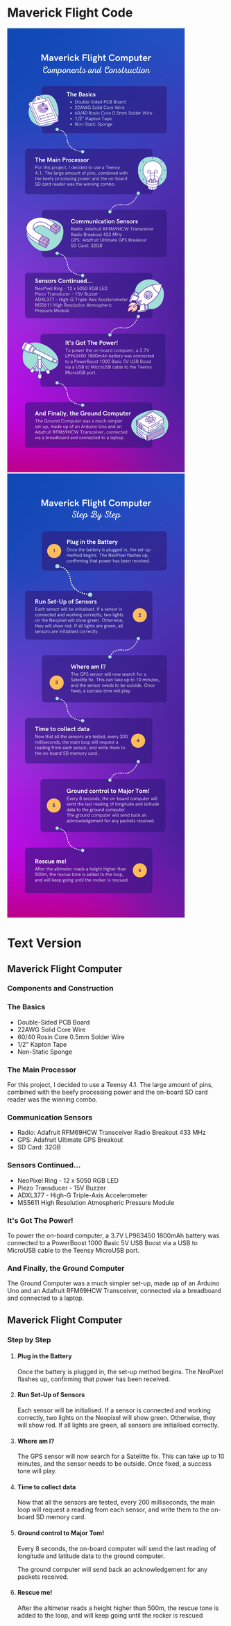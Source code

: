 <h1>Maverick Flight Code</h1>

<img src="https://github.com/MaddyKilmurray/Maverick_Flight_Code/blob/main/Computer%20Details.png?raw=true">

<img src="https://github.com/MaddyKilmurray/Maverick_Flight_Code/blob/main/Computer%20steps.png?raw=true">

<h1>Text Version</h1>

<h2>Maverick Flight Computer</h2>
<h3>Components and Construction</h3>

<h3>The Basics</h3>
<ul>
<li>Double-Sided PCB Board</li>
<li>22AWG Solid Core Wire</li>
<li>60/40 Rosin Core 0.5mm Solder Wire</li>
<li>1/2" Kapton Tape</li>
<li>Non-Static Sponge</li>
</ul>

<h3>The Main Processor</h3>
<p>For this project, I decided to use a Teensy 4.1. The large amount of pins, combined with the beefy processing power and the on-board SD card reader was the winning combo.</p>

<h3>Communication Sensors</h3>
<ul>
<li>Radio: Adafruit RFM69HCW Transceiver Radio Breakout 433 MHz</li>
<li>GPS: Adafruit Ultimate GPS Breakout</li>
<li>SD Card: 32GB</li>
</ul>

<h3>Sensors Continued...</h3>
<ul>
<li>NeoPixel Ring - 12 x 5050 RGB LED</li>
<li>Piezo Transducer - 15V Buzzer</li>
<li>ADXL377 - High-G Triple-Axis Accelerometer</li>
<li>MS5611 High Resolution Atmospheric Pressure Module</li>
</ul>
  
<h3>It's Got The Power!</h3>
<p>To power the on-board computer, a 3.7V LP963450 1800mAh battery was connected to a PowerBoost 1000 Basic 5V USB Boost via a USB to MicroUSB cable to the Teensy MicroUSB port.</p>

<h3>And Finally, the Ground Computer</h3>
<p>The Ground Computer was a much simpler set-up, made up of an Arduino Uno and an Adafruit RFM69HCW Transceiver, connected via a breadboard and connected to a laptop.</p>

<h2>Maverick Flight Computer</h2>
<h3>Step by Step</h3>

<ol>
  <li>
    <h4>Plug in the Battery</h4>
    <p>Once the battery is plugged in, the set-up method begins. The NeoPixel flashes up, confirming that power has been received. </p>
  </li>
  <li>
    <h4>Run Set-Up of Sensors</h4>
    <p>Each sensor will be initialised. If a sensor is connected and working correctly, two lights on the Neopixel will show green. Otherwise, they will show red. If all lights are green, all sensors are initialised correctly.</p>
  </li>
  <li>
    <h4>Where am I?</h4>
    <p>The GPS sensor will now search for a Satelitte fix. This can take up to 10 minutes, and the sensor needs to be outside. Once fixed, a success tone will play.</p>
  </li>
  <li>
    <h4>Time to collect data</h4>
    <p>Now that all the sensors are tested, every 200 milliseconds, the main loop will request a reading from each sensor, and write them to the on-board SD memory card.</p>
  </li>
  <li>
    <h4>Ground control to Major Tom!</h4>
    <p>Every 8 seconds, the on-board computer will send the last reading of longitude and latitude data to the ground computer.</p>
    <p>The ground computer will send back an acknowledgement for any packets received.</p>
  </li>
  <li>
    <h4>Rescue me!</h4>
    <p>After the altimeter reads a height higher than 500m, the rescue tone is added to the loop, and will keep going until the rocker is rescued</p>
  </li>
</ol>
